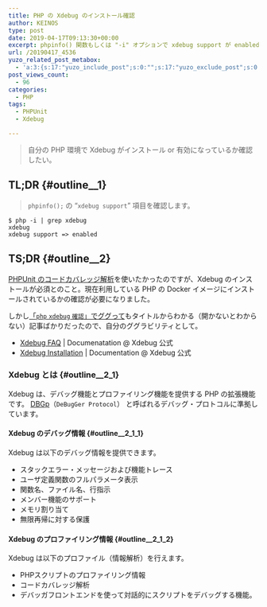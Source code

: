 ```yaml
---
title: PHP の Xdebug のインストール確認
author: KEINOS
type: post
date: 2019-04-17T09:13:30+00:00
excerpt: phpinfo() 関数もしくは "-i" オプションで xdebug support が enabled（有効）になっているかで Xdebug がインストール済み／有効化されているか確認できます。
url: /20190417_4536
yuzo_related_post_metabox:
  - 'a:3:{s:17:"yuzo_include_post";s:0:"";s:17:"yuzo_exclude_post";s:0:"";s:21:"yuzo_disabled_related";N;}'
post_views_count:
  - 96
categories:
  - PHP
tags:
  - PHPUnit
  - Xdebug

---
```

> 自分の PHP 環境で Xdebug がインストール or 有効になっているか確認したい。 

## TL;DR {#outline__1}

> `phpinfo();` の &#8220;`xdebug support`&#8221; 項目を確認します。 

    $ php -i | grep xdebug
    xdebug
    xdebug support => enabled
    

## TS;DR {#outline__2}

[PHPUnit のコードカバレッジ解析][1]を使いたかったのですが、Xdebug のインストールが必須とのこと。現在利用している PHP の Docker イメージにインストールされているかの確認が必要になりました。
  
しかし[「`php` `xdebug` `確認`」でググって][2]もタイトルからわかる（開かないとわからない）記事ばかりだったので、自分のググラビリティとして。

  * [Xdebug FAQ][3] | Documenatation @ Xdebug 公式
  * [Xdebug Installation][4] | Documentation @ Xdebug 公式

### Xdebug とは {#outline__2_1}

Xdebug は、デバッグ機能とプロファイリング機能を提供する PHP の拡張機能です。 [DBGp][5]（`DeBugGer Protocol`） と呼ばれるデバッグ・プロトコルに準拠しています。

#### Xdebug のデバッグ情報 {#outline__2_1_1}

Xdebug は以下のデバッグ情報を提供できます。

  * スタックエラー・メッセージおよび機能トレース
  * ユーザ定義関数のフルパラメータ表示
  * 関数名、ファイル名、行指示
  * メンバー機能のサポート
  * メモリ割り当て
  * 無限再帰に対する保護

#### Xdebug のプロファイリング情報 {#outline__2_1_2}

Xdebug は以下のプロファイル（情報解析）を行えます。

  * PHPスクリプトのプロファイリング情報
  * コードカバレッジ解析
  * デバッガフロントエンドを使って対話的にスクリプトをデバッグする機能。

 [1]: https://phpunit.readthedocs.io/ja/latest/code-coverage-analysis.html
 [2]: https://www.google.com/search?q=php+xdebug+%E7%A2%BA%E8%AA%8D
 [3]: https://xdebug.org/docs/faq
 [4]: https://xdebug.org/docs/install
 [5]: https://en.wikipedia.org/wiki/DBGp
